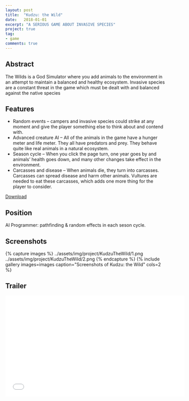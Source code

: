 ```yaml
---
layout: post
title:  "Kudzu: the Wild"
date:   2018-01-01
excerpt: "A SERIOUS GAME ABOUT INVASIVE SPECIES"
project: true
tag:
- game 
comments: true
---
```

 
## Abstract
The Wilds is a God Simulator where you add animals to the environment in an attempt to maintain a balanced and healthy ecosystem. Invasive species are a constant threat in the game which must be dealt with and balanced against the native species

## Features
* Random events – campers and invasive species could strike at any moment and give the player something else to think about and contend with.
* Advanced creature AI – All of the animals in the game have a hunger meter and life meter. They all have predators and prey. They behave quite like real animals in a natural ecosystem.
* Season cycle – When you click the page turn, one year goes by and animals’ health goes down, and many other changes take effect in the environment.
* Carcasses and disease – When animals die, they turn into carcasses. Carcasses can spread disease and harm other animals. Vultures are needed to eat these carcasses, which adds one more thing for the player to consider.
     
<div markdown="0"><a href="https://drive.google.com/open?id=0B_akpSo3hCg4cW45V21nZ3QtbGM" class="btn btn-info">Download</a></div>

## Position

AI Programmer: pathfinding & random effects in each seson cycle.

## Screenshots

{% capture images %}
    ../assets/img/project/KudzuTheWild/1.png
    ../assets/img/project/KudzuTheWild/2.png
{% endcapture %}
{% include gallery images=images caption="Screenshots of Kudzu: the Wild" cols=2 %}

## Trailer
<iframe width="560" height="315" src="../assets/imges/projects/KudzuTheWild/trailer.mp4" frameborder="0"> </iframe>

